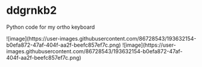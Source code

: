 # ddgrnkb2
Python code for my ortho keyboard

<picture>
<source src="https://user-images.githubusercontent.com/86728543/193632190-55b4a6a7-8e44-4a0c-86b1-252b25cb11f6.png">
![image](https://user-images.githubusercontent.com/86728543/193632154-b0efa872-47af-404f-aa2f-beefc857ef7c.png)
</picture>
![image](https://user-images.githubusercontent.com/86728543/193632154-b0efa872-47af-404f-aa2f-beefc857ef7c.png)

